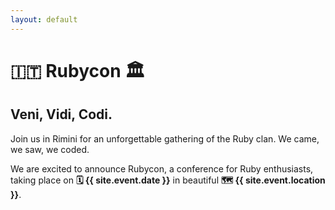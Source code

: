```yaml
---
layout: default
---
```


# 🇮🇹 Rubycon 🏛️

## Veni, Vidi, Codi.

Join us in Rimini for an unforgettable gathering of the Ruby clan. We came, we saw, we coded.

We are excited to announce Rubycon, a conference for Ruby enthusiasts, taking place on **🗓️ {{ site.event.date }}** in beautiful **🗺️ {{ site.event.location }}**.